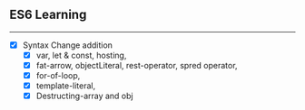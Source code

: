 ## ES6 Learning 
---
* [x] Syntax Change addition 
    * [x] var, let & const, hosting, 
    * [x] fat-arrow, objectLiteral, rest-operator, spred operator,
    * [x] for-of-loop,
    * [x] template-literal,
    * [x] Destructing-array and obj